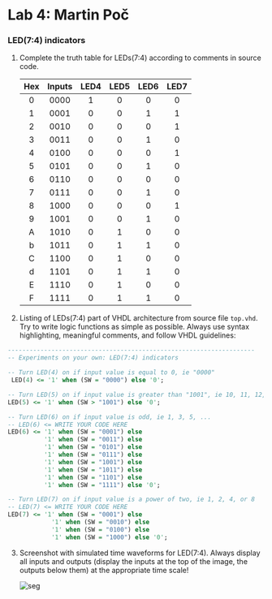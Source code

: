 # Lab 4: Martin Poč

### LED(7:4) indicators

1. Complete the truth table for LEDs(7:4) according to comments in source code.

   | **Hex** | **Inputs** | **LED4** | **LED5** | **LED6** | **LED7** |
   | :-: | :-: | :-: | :-: | :-: | :-: |
   | 0 | 0000 | 1 | 0 | 0 | 0 |
   | 1 | 0001 | 0 | 0 | 1 | 1 |
   | 2 | 0010 | 0 | 0 | 0 | 1 |
   | 3 | 0011 | 0 | 0 | 1 | 0 |
   | 4 | 0100 | 0 | 0 | 0 | 1 |
   | 5 | 0101 | 0 | 0 | 1 | 0 |
   | 6 | 0110 | 0 | 0 | 0 | 0 |
   | 7 | 0111 | 0 | 0 | 1 | 0 |
   | 8 | 1000 | 0 | 0 | 0 | 1 |
   | 9 | 1001 | 0 | 0 | 1 | 0 |
   | A | 1010 | 0 | 1 | 0 | 0 |
   | b | 1011 | 0 | 1 | 1 | 0 |
   | C | 1100 | 0 | 1 | 0 | 0 |
   | d | 1101 | 0 | 1 | 1 | 0 |
   | E | 1110 | 0 | 1 | 0 | 0 |
   | F | 1111 | 0 | 1 | 1 | 0 |

2. Listing of LEDs(7:4) part of VHDL architecture from source file `top.vhd`. Try to write logic functions as simple as possible. Always use syntax highlighting, meaningful comments, and follow VHDL guidelines:

 ````vhdl
--------------------------------------------------------------------
-- Experiments on your own: LED(7:4) indicators

-- Turn LED(4) on if input value is equal to 0, ie "0000"
  LED(4) <= '1' when (SW = "0000") else '0';

 -- Turn LED(5) on if input value is greater than "1001", ie 10, 11, 12, ...
 LED(5) <= '1' when (SW > "1001") else '0';

 -- Turn LED(6) on if input value is odd, ie 1, 3, 5, ...
 -- LED(6) <= WRITE YOUR CODE HERE
 LED(6) <= '1' when (SW = "0001") else  
           '1' when (SW = "0011") else 
           '1' when (SW = "0101") else  
           '1' when (SW = "0111") else  
           '1' when (SW = "1001") else  
           '1' when (SW = "1011") else  
           '1' when (SW = "1101") else  
           '1' when (SW = "1111") else '0'; 

 -- Turn LED(7) on if input value is a power of two, ie 1, 2, 4, or 8
 -- LED(7) <= WRITE YOUR CODE HERE
 LED(7) <= '1' when (SW = "0001") else    
             '1' when (SW = "0010") else  
             '1' when (SW = "0100") else  
             '1' when (SW = "1000") else '0'; 
````
    


3. Screenshot with simulated time waveforms for LED(7:4). Always display all inputs and outputs (display the inputs at the top of the image, the outputs below them) at the appropriate time scale!

   ![seg](https://user-images.githubusercontent.com/95315728/223219286-3eb57821-b8b6-478d-a39a-ee91acbdd6bc.png)
